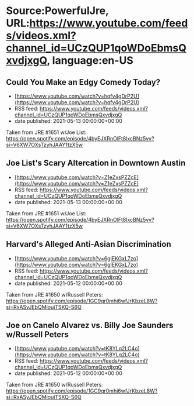 # Source:PowerfulJre, URL:https://www.youtube.com/feeds/videos.xml?channel_id=UCzQUP1qoWDoEbmsQxvdjxgQ, language:en-US

## Could You Make an Edgy Comedy Today?
 - [https://www.youtube.com/watch?v=hqfv4gDrP2U](https://www.youtube.com/watch?v=hqfv4gDrP2U)
 - RSS feed: https://www.youtube.com/feeds/videos.xml?channel_id=UCzQUP1qoWDoEbmsQxvdjxgQ
 - date published: 2021-05-13 00:00:00+00:00

Taken from JRE #1651 w/Joe List:
https://open.spotify.com/episode/4byEJXRnOlFt8lxcBNz5vv?si=V6XW7OXsTzyhJAAY1tzX5w

## Joe List's Scary Altercation in Downtown Austin
 - [https://www.youtube.com/watch?v=Z1eZxsPZZcE](https://www.youtube.com/watch?v=Z1eZxsPZZcE)
 - RSS feed: https://www.youtube.com/feeds/videos.xml?channel_id=UCzQUP1qoWDoEbmsQxvdjxgQ
 - date published: 2021-05-13 00:00:00+00:00

Taken from JRE #1651 w/Joe List:
https://open.spotify.com/episode/4byEJXRnOlFt8lxcBNz5vv?si=V6XW7OXsTzyhJAAY1tzX5w

## Harvard's Alleged Anti-Asian Discrimination
 - [https://www.youtube.com/watch?v=6gIEKGxL7zo](https://www.youtube.com/watch?v=6gIEKGxL7zo)
 - RSS feed: https://www.youtube.com/feeds/videos.xml?channel_id=UCzQUP1qoWDoEbmsQxvdjxgQ
 - date published: 2021-05-12 00:00:00+00:00

Taken from JRE #1650 w/Russell Peters:
https://open.spotify.com/episode/1GC9qr0mhi6wfJrKbzeL8W?si=RxASyJEbQMiouiTSKQ-S6Q

## Joe on Canelo Alvarez vs. Billy Joe Saunders w/Russell Peters
 - [https://www.youtube.com/watch?v=tK8YLq2LC4o](https://www.youtube.com/watch?v=tK8YLq2LC4o)
 - RSS feed: https://www.youtube.com/feeds/videos.xml?channel_id=UCzQUP1qoWDoEbmsQxvdjxgQ
 - date published: 2021-05-12 00:00:00+00:00

Taken from JRE #1650 w/Russell Peters:
https://open.spotify.com/episode/1GC9qr0mhi6wfJrKbzeL8W?si=RxASyJEbQMiouiTSKQ-S6Q

